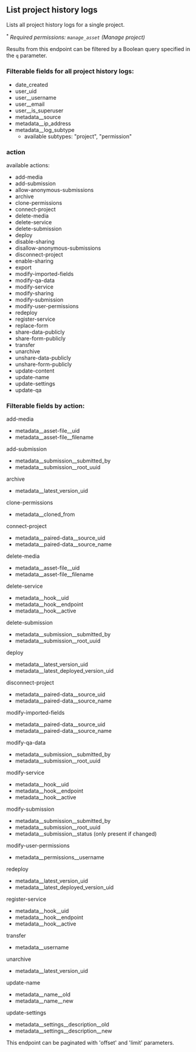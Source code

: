 ## List project history logs

Lists all project history logs for a single project.

<sup>*</sup> _Required permissions: `manage_asset` (Manage project)_

Results from this endpoint can be filtered by a Boolean query specified in the `q` parameter.

### Filterable fields for all project history logs:

  - date_created
  - user_uid
  - user__username
  - user__email
  - user__is_superuser
  - metadata__source
  - metadata__ip_address
  - metadata__log_subtype
    - available subtypes: "project", "permission"

### action

available actions:
  - add-media
  - add-submission
  - allow-anonymous-submissions
  - archive
  - clone-permissions
  - connect-project
  - delete-media
  - delete-service
  - delete-submission
  - deploy
  - disable-sharing
  - disallow-anonymous-submissions
  - disconnect-project
  - enable-sharing
  - export
  - modify-imported-fields
  - modify-qa-data
  - modify-service
  - modify-sharing
  - modify-submission
  - modify-user-permissions
  - redeploy
   - register-service
  - replace-form
  - share-data-publicly
  - share-form-publicly
  - transfer
  - unarchive
  - unshare-data-publicly
  - unshare-form-publicly
  - update-content
  - update-name
  - update-settings
  - update-qa

### Filterable fields by action:

  add-media
  - metadata__asset-file__uid
  - metadata__asset-file__filename

  add-submission
  - metadata__submission__submitted_by
  - metadata__submission__root_uuid

  archive
  - metadata__latest_version_uid

  clone-permissions
  - metadata__cloned_from

  connect-project
  - metadata__paired-data__source_uid
  - metadata__paired-data__source_name

  delete-media
  - metadata__asset-file__uid
  - metadata__asset-file__filename

  delete-service
  - metadata__hook__uid
  - metadata__hook__endpoint
  - metadata__hook__active

  delete-submission
  - metadata__submission__submitted_by
  - metadata__submission__root_uuid

  deploy
  - metadata__latest_version_uid
  - metadata__latest_deployed_version_uid

  disconnect-project
  - metadata__paired-data__source_uid
  - metadata__paired-data__source_name

  modify-imported-fields
  - metadata__paired-data__source_uid
  - metadata__paired-data__source_name

  modify-qa-data
  - metadata__submission__submitted_by
  - metadata__submission__root_uuid

  modify-service
  - metadata__hook__uid
  - metadata__hook__endpoint
  - metadata__hook__active

  modify-submission
  - metadata__submission__submitted_by
  - metadata__submission__root_uuid
  - metadata__submission__status (only present if changed)

  modify-user-permissions
  - metadata__permissions__username

  redeploy
  - metadata__latest_version_uid
  - metadata__latest_deployed_version_uid

  register-service
  - metadata__hook__uid
  - metadata__hook__endpoint
  - metadata__hook__active

  transfer
  - metadata__username

  unarchive
  - metadata__latest_version_uid

  update-name
  - metadata__name__old
  - metadata__name__new

  update-settings
  - metadata__settings__description__old
  - metadata__settings__description__new

This endpoint can be paginated with 'offset' and 'limit' parameters.
